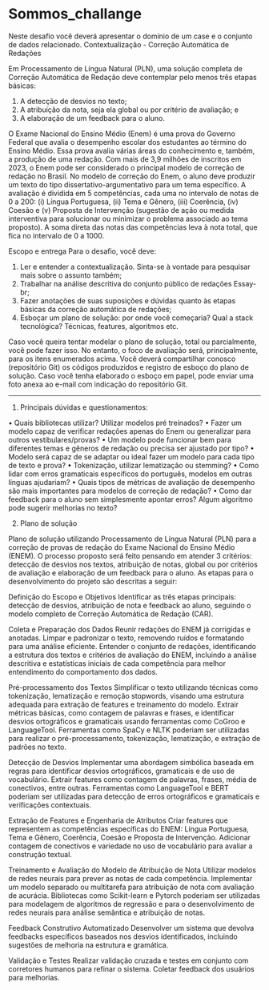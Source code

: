 # Sommos_challange

Neste desafio você deverá apresentar o domínio de um case e o conjunto de dados relacionado. 
Contextualização - Correção Automática de Redações

Em Processamento de Língua Natural (PLN), uma solução completa de Correção Automática de Redação deve contemplar pelo menos três etapas básicas:

1. A detecção de desvios no texto;
2. A atribuição da nota, seja ela global ou por critério de avaliação; e
3. A elaboração de um feedback para o aluno.

O Exame Nacional do Ensino Médio (Enem) é uma prova do Governo Federal que avalia o desempenho escolar dos estudantes ao término do Ensino Médio. Essa prova avalia várias áreas do conhecimento e, também, a produção de uma redação. Com mais de 3,9 milhões de inscritos em 2023, o Enem pode ser considerado o principal modelo de correção de redação no Brasil.
No modelo de correção do Enem, o aluno deve produzir um texto do tipo dissertativo-argumentativo para um tema específico. A avaliação é dividida em 5 competências, cada uma no intervalo de notas de 0 a 200: (i) Língua Portuguesa, (ii) Tema e Gênero, (iii) Coerência, (iv) Coesão e (v) Proposta de Intervenção (sugestão de ação ou medida interventiva para solucionar ou minimizar o problema associado ao tema proposto). A soma direta das notas das competências leva à nota total, que fica no intervalo de 0 a 1000.

Escopo e entrega
Para o desafio, você deve:

1. Ler e entender a contextualização. Sinta-se à vontade para pesquisar mais sobre o assunto também;
2. Trabalhar na análise descritiva do conjunto público de redações Essay-br;
3. Fazer anotações de suas suposições e dúvidas quanto às etapas básicas da correção automática de redações;
4. Esboçar um plano de solução: por onde você começaria? Qual a stack tecnológica? Técnicas, features, algoritmos etc.

Caso você queira tentar modelar o plano de solução, total ou parcialmente, você pode fazer isso. No entanto, o foco de avaliação será, principalmente, para os itens enumerados acima. 
Você deverá compartilhar conosco (repositório Git) os códigos produzidos e registro de esboço do plano de solução. Caso você tenha elaborado o esboço em papel, pode enviar uma foto anexa ao e-mail com indicação do repositório Git. 
______________________________________________________________________________________________________________________

1.	Principais dúvidas e questionamentos:

•	Quais bibliotecas utilizar? Utilizar modelos pré treinados?
•	Fazer um modelo capaz de verificar redações apenas do Enem ou generalizar para outros vestibulares/provas?
•	Um modelo pode funcionar bem para diferentes temas e gêneros de redação ou precisa ser ajustado por tipo?
•	Modelo será capaz de se adaptar ou ideal fazer um modelo para cada tipo de texto e prova?
•	Tokenização, utilizar lematização ou stemming?
•	Como lidar com erros gramaticais específicos do português, modelos em outras línguas ajudariam?
•	Quais tipos de métricas de avaliação de desempenho são mais importantes para modelos de correção de redação?
•	Como dar feedback para o aluno sem simplesmente apontar erros? Algum algoritmo pode sugerir melhorias no texto?

2.	Plano de solução

Plano de solução utilizando Processamento de Língua Natural (PLN) para a correção de provas de redação do Exame Nacional do Ensino Médio (ENEM). O processo proposto será feito pensando em atender 3 critérios: detecção de desvios nos textos, atribuição de notas, global ou por critérios de avaliação e elaboração de um feedback para o aluno.
As etapas para o desenvolvimento do projeto são descritas a seguir:

Definição do Escopo e Objetivos
Identificar as três etapas principais: detecção de desvios, atribuição de nota e feedback ao aluno, seguindo o modelo completo de Correção Automática de Redação (CAR).

Coleta e Preparação dos Dados
Reunir redações do ENEM já corrigidas e anotadas. Limpar e padronizar o texto, removendo ruídos e formatando para uma análise eficiente.
Entender o conjunto de redações, identificando a estrutura dos textos e critérios de avaliação do ENEM, incluindo a análise descritiva e estatísticas iniciais de cada competência para melhor entendimento do comportamento dos dados.

Pré-processamento dos Textos
Simplificar o texto utilizando técnicas como tokenização, lematização e remoção stopwords, visando uma estrutura adequada para extração de features e treinamento do modelo. Extrair métricas básicas, como contagem de palavras e frases, e identificar desvios ortográficos e gramaticais usando ferramentas como CoGroo e LanguageTool. Ferramentas como SpaCy e NLTK poderiam ser utilizadas para realizar o pré-processamento, tokenização, lematização, e extração de padrões no texto.

Detecção de Desvios
Implementar uma abordagem simbólica baseada em regras para identificar desvios ortográficos, gramaticais e de uso de vocabulário. Extrair features como contagem de palavras, frases, média de conectivos, entre outras. Ferramentas como LanguageTool e BERT poderiam ser utilizadas para detecção de erros ortográficos e gramaticais e verificações contextuais.

Extração de Features e Engenharia de Atributos
Criar features que representem as competências específicas do ENEM: Língua Portuguesa, Tema e Gênero, Coerência, Coesão e Proposta de Intervenção. Adicionar contagem de conectivos e variedade no uso de vocabulário para avaliar a construção textual.

Treinamento e Avaliação do Modelo de Atribuição de Nota
Utilizar modelos de redes neurais para prever as notas de cada competência. Implementar um modelo separado ou multitarefa para atribuição de nota com avaliação de acurácia. Bibliotecas como Scikit-learn e Pytorch poderiam ser utilizadas para modelagem de algoritmos de regressão e para o desenvolvimento de redes neurais para análise semântica e atribuição de notas.

Feedback Construtivo Automatizado
Desenvolver um sistema que devolva feedbacks específicos baseados nos desvios identificados, incluindo sugestões de melhoria na estrutura e gramática.

Validação e Testes
Realizar validação cruzada e testes em conjunto com corretores humanos para refinar o sistema. Coletar feedback dos usuários para melhorias.
